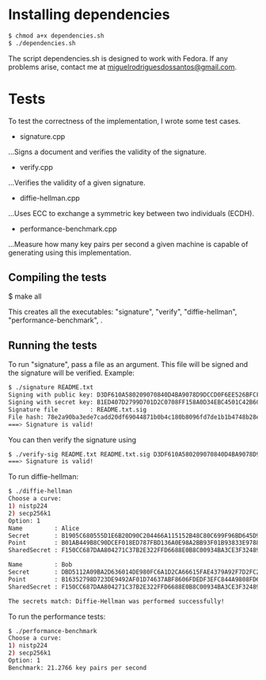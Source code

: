 # Installing dependencies

```bash
$ chmod a+x dependencies.sh 
$ ./dependencies.sh
```
The script dependencies.sh is designed to work with Fedora.
If any problems arise, contact me at miguelrodriguesdossantos@gmail.com.

# Tests

To test the correctness of the implementation, I wrote some test cases.

* signature.cpp

...Signs a document and verifies the validity of the signature.
* verify.cpp

...Verifies the validity of a given signature.
* diffie-hellman.cpp

...Uses ECC to exchange a symmetric key between two individuals (ECDH).
* performance-benchmark.cpp

...Measure how many key pairs per second a given machine is capable of generating using this implementation.

## Compiling the tests

$ make all

This creates all the executables: "signature", "verify", "diffie-hellman", "performance-benchmark", .

## Running the tests

To run "signature", pass a file as an argument.
This file will be signed and the signature will be verified.
Example:

```bash
$ ./signature README.txt 
Signing with public key: D3DF610A580209070840D4BA9078D9DCCD0F6EE526BFCF858D38FB4A93D9E9F8 3AE61BB01033A451FCA47758A87A572CE658A958DA8BB6DB421AD11EAF23B797
Signing with secret key: B1ED407D2799D701D2C0708FF158A0D34EBC4501C42B60FD6BC209E3D2EFDC00
Signature file         : README.txt.sig
File hash: 78e2a90ba3ede7cadd20df69044871b0b4c180b8096fd7de1b1b4748b28e33cb
===> Signature is valid!
```
You can then verify the signature using
```bash
$ ./verify-sig README.txt README.txt.sig D3DF610A580209070840D4BA9078D9DCCD0F6EE526BFCF858D38FB4A93D9E9F8 3AE61BB01033A451FCA47758A87A572CE658A958DA8BB6DB421AD11EAF23B797
===> Signature is valid!
```
To run diffie-hellman:

```bash
$ ./diffie-hellman 
Choose a curve: 
1) nistp224 
2) secp256k1 
Option: 1
Name         : Alice
Secret       : B1905C680555D1E6B20D90C204466A115152B48C80C699F96BD645D9
Point        : B01AB449B8C90DCEF018ED787FBD136A0E98A2BB93F01B93833E9788 3D0401D6A9C27AECF13C08F7BC284171D3BBE469588FEEE9A0687301
SharedSecret : F150CC687DAA804271C37B2E322FFD6688E0B8C00934BA3CE3F32489 E029A730490F781BC02C91639BBF592189F6BAFD157805CA2B9B30FB

Name         : Bob
Secret       : DBD5112A09BA2D636014DE980FC6A1D2CA66615FAE4379A92F7D2FC2
Point        : B16352798D723DE9492AF01D74637ABF8606FDEDF3EFC844A9808FD6 8B59ED91C00DB588058E4B939A6D55DD8BAF3474429D49A5BE2B5E20
SharedSecret : F150CC687DAA804271C37B2E322FFD6688E0B8C00934BA3CE3F32489 E029A730490F781BC02C91639BBF592189F6BAFD157805CA2B9B30FB

The secrets match: Diffie-Hellman was performed successfully!
```

To run the performance tests:

```bash
$ ./performance-benchmark 
Choose a curve: 
1) nistp224     
2) secp256k1    
Option: 1
Benchmark: 21.2766 key pairs per second
```
